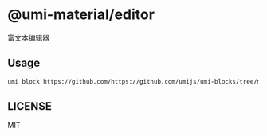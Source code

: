 # @umi-material/editor

富文本编辑器

## Usage

```sh
umi block https://github.com/https://github.com/umijs/umi-blocks/tree/master/src/editor/tree/master/editor
```

## LICENSE

MIT
